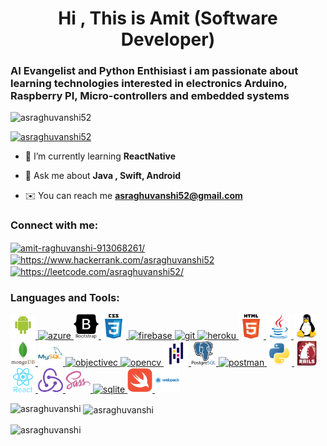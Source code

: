 <!DOCTYPE html>
<html lang="en">
<head>
  <meta charset="UTF-8">
  <meta http-equiv="X-UA-Compatible" content="IE=edge">
  <meta name="viewport" content="width=device-width, initial-scale=1.0">
</head>

<body>
  <h1 align="center">Hi , This is Amit (Software Developer)</h1>
  <h3>  AI Evangelist and Python Enthisiast  i am passionate about learning technologies interested in electronics Arduino, Raspberry PI, Micro-controllers and embedded systems </h3>
  <p align="left"> <img
      src="https://komarev.com/ghpvc/?username=asraghuvanshi52&label=Profile%20views&color=0e75b6&style=flat"
      alt="asraghuvanshi52" /> </p>
  <p align="left"> <a href="https://github.com/ryo-ma/github-profile-trophy"><img
        src="https://github-profile-trophy.vercel.app/?username=asraghuvanshi52" alt="asraghuvanshi52" /></a>
  </p>

  - 🌱 I’m currently learning **ReactNative**

  - 💬 Ask me about **Java , Swift, Android**

  - ✉️ You can reach me **asraghuvanshi52@gmail.com**

  <h3 align="left">Connect with me:</h3>
  <p align="left">
    <a href="https://linkedin.com/in/amit-raghuvanshi-913068261/" target="blank"><img align="center"
        src="https://raw.githubusercontent.com/rahuldkjain/github-profile-readme-generator/master/src/images/icons/Social/linked-in-alt.svg"
        alt="amit-raghuvanshi-913068261/" height="30" width="40" /></a>
    <a href="https://www.hackerrank.com/asraghuvanshi52" target="blank"><img align="center"
        src="https://raw.githubusercontent.com/rahuldkjain/github-profile-readme-generator/master/src/images/icons/Social/hackerrank.svg"
        alt="https://www.hackerrank.com/asraghuvanshi52" height="30" width="40" /></a>
    <a href="https://leetcode.com/asraghuvanshi52/" target="blank"><img align="center"
        src="https://raw.githubusercontent.com/rahuldkjain/github-profile-readme-generator/master/src/images/icons/Social/leet-code.svg"
        alt="https://leetcode.com/asraghuvanshi52/" height="30" width="40" /></a>
  </p>

  <h3 align="left">Languages and Tools:</h3>
  <p align="left"> <a href="https://developer.android.com" target="_blank" rel="noreferrer"> <img
        src="https://raw.githubusercontent.com/devicons/devicon/master/icons/android/android-original-wordmark.svg"
        alt="android" width="40" height="40" /> </a> <a href="https://azure.microsoft.com/en-in/" target="_blank"
      rel="noreferrer"> <img src="https://www.vectorlogo.zone/logos/microsoft_azure/microsoft_azure-icon.svg"
        alt="azure" width="40" height="40" /> </a> <a href="https://getbootstrap.com" target="_blank" rel="noreferrer">
      <img src="https://raw.githubusercontent.com/devicons/devicon/master/icons/bootstrap/bootstrap-plain-wordmark.svg"
        alt="bootstrap" width="40" height="40" /> </a> <a href="https://www.w3schools.com/css/" target="_blank"
      rel="noreferrer"> <img
        src="https://raw.githubusercontent.com/devicons/devicon/master/icons/css3/css3-original-wordmark.svg" alt="css3"
        width="40" height="40" /> </a> <a href="https://firebase.google.com/" target="_blank" rel="noreferrer"> <img
        src="https://www.vectorlogo.zone/logos/firebase/firebase-icon.svg" alt="firebase" width="40" height="40" /> </a>
    <a href="https://git-scm.com/" target="_blank" rel="noreferrer"> <img
        src="https://www.vectorlogo.zone/logos/git-scm/git-scm-icon.svg" alt="git" width="40" height="40" /> </a> <a
      href="https://heroku.com" target="_blank" rel="noreferrer"> <img
        src="https://www.vectorlogo.zone/logos/heroku/heroku-icon.svg" alt="heroku" width="40" height="40" /> </a> <a
      href="https://www.w3.org/html/" target="_blank" rel="noreferrer"> <img
        src="https://raw.githubusercontent.com/devicons/devicon/master/icons/html5/html5-original-wordmark.svg"
        alt="html5" width="40" height="40" /> </a> <a href="https://www.java.com" target="_blank" rel="noreferrer"> <img
        src="https://raw.githubusercontent.com/devicons/devicon/master/icons/java/java-original.svg" alt="java"
        width="40" height="40" /> </a> <a href="https://www.linux.org/" target="_blank" rel="noreferrer"> <img
        src="https://raw.githubusercontent.com/devicons/devicon/master/icons/linux/linux-original.svg" alt="linux"
        width="40" height="40" /> </a> <a href="https://www.mongodb.com/" target="_blank" rel="noreferrer"> <img
        src="https://raw.githubusercontent.com/devicons/devicon/master/icons/mongodb/mongodb-original-wordmark.svg"
        alt="mongodb" width="40" height="40" /> </a> <a href="https://www.mysql.com/" target="_blank" rel="noreferrer">
      <img src="https://raw.githubusercontent.com/devicons/devicon/master/icons/mysql/mysql-original-wordmark.svg"
        alt="mysql" width="40" height="40" /> </a> <a
      href="https://developer.apple.com/library/archive/documentation/Cocoa/Conceptual/ProgrammingWithObjectiveC/Introduction/Introduction.html"
      target="_blank" rel="noreferrer"> <img
        src="https://www.vectorlogo.zone/logos/apple_objectivec/apple_objectivec-icon.svg" alt="objectivec" width="40"
        height="40" /> </a> <a href="https://opencv.org/" target="_blank" rel="noreferrer"> <img
        src="https://www.vectorlogo.zone/logos/opencv/opencv-icon.svg" alt="opencv" width="40" height="40" /> </a> <a
      href="https://pandas.pydata.org/" target="_blank" rel="noreferrer"> <img
        src="https://raw.githubusercontent.com/devicons/devicon/2ae2a900d2f041da66e950e4d48052658d850630/icons/pandas/pandas-original.svg"
        alt="pandas" width="40" height="40" /> </a> <a href="https://www.postgresql.org" target="_blank"
      rel="noreferrer"> <img
        src="https://raw.githubusercontent.com/devicons/devicon/master/icons/postgresql/postgresql-original-wordmark.svg"
        alt="postgresql" width="40" height="40" /> </a> <a href="https://postman.com" target="_blank" rel="noreferrer">
      <img src="https://www.vectorlogo.zone/logos/getpostman/getpostman-icon.svg" alt="postman" width="40"
        height="40" /> </a> <a href="https://www.python.org" target="_blank" rel="noreferrer"> <img
        src="https://raw.githubusercontent.com/devicons/devicon/master/icons/python/python-original.svg" alt="python"
        width="40" height="40" /> </a> <a href="https://rubyonrails.org" target="_blank" rel="noreferrer"> <img
        src="https://raw.githubusercontent.com/devicons/devicon/master/icons/rails/rails-original-wordmark.svg"
        alt="rails" width="40" height="40" /> </a> <a href="https://reactjs.org/" target="_blank" rel="noreferrer"> <img
        src="https://raw.githubusercontent.com/devicons/devicon/master/icons/react/react-original-wordmark.svg"
        alt="react" width="40" height="40" /> </a> <a href="https://redux.js.org" target="_blank" rel="noreferrer"> <img
        src="https://raw.githubusercontent.com/devicons/devicon/master/icons/redux/redux-original.svg" alt="redux"
        width="40" height="40" /> </a> <a href="https://sass-lang.com" target="_blank" rel="noreferrer"> <img
        src="https://raw.githubusercontent.com/devicons/devicon/master/icons/sass/sass-original.svg" alt="sass"
        width="40" height="40" /> </a> <a href="https://www.sqlite.org/" target="_blank" rel="noreferrer"> <img
        src="https://www.vectorlogo.zone/logos/sqlite/sqlite-icon.svg" alt="sqlite" width="40" height="40" /> </a> <a
      href="https://developer.apple.com/swift/" target="_blank" rel="noreferrer"> <img
        src="https://raw.githubusercontent.com/devicons/devicon/master/icons/swift/swift-original.svg" alt="swift"
        width="40" height="40" /> </a> <a href="https://webpack.js.org" target="_blank" rel="noreferrer"> <img
        src="https://raw.githubusercontent.com/devicons/devicon/d00d0969292a6569d45b06d3f350f463a0107b0d/icons/webpack/webpack-original-wordmark.svg"
        alt="webpack" width="40" height="40" /> </a> </p>

  <p><img align="left"
      src="https://github-readme-stats.vercel.app/api/top-langs?username=asraghuvanshi&show_icons=true&locale=en&layout=compact"
      alt="asraghuvanshi" /></p>

  <p>&nbsp;<img align="center"
      src="https://github-readme-stats.vercel.app/api?username=asraghuvanshi&show_icons=true&locale=en"
      alt="asraghuvanshi" /></p>

  <p><img align="center" src="https://github-readme-streak-stats.herokuapp.com/?user=asraghuvanshi&"
      alt="asraghuvanshi" /></p>
<!--     <img align="center" src="./as.jpg" alt="asraghuvanshi" /> -->

</body>

</html>
